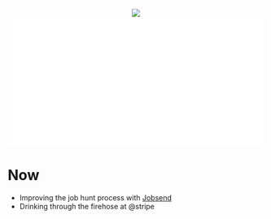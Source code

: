 <div align="center">
	<br>
	<a href="https://anthonymorris.dev">
    		<img src="https://user-images.githubusercontent.com/16005567/148692827-ac81d0c4-37ef-42e0-a61b-8ed224b936af.png" width="300">
		<img src="https://github.com/amorriscode/amorriscode/raw/master/content.svg?sanitize=true" width="800" height="250">
	</a>
	<br>
</div>

# Now

- Improving the job hunt process with [Jobsend](https://jobsend.fyi)
- Drinking through the firehose at @stripe
